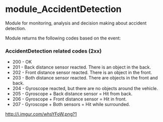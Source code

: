 # module_AccidentDetection
Module for monitoring, analysis and decision making about accident detection.

Module returns the following codes based on the event:

### AccidentDetection related codes (2xx)

* 200 - OK
* 201 - Back distance sensor reacted. There is an object in the back. 
* 202 - Front distance sensor reacted. There is an object in the front.
* 203 - Both distance sensor reacted. There are objects in the front and back.
* 204 - Gyroscope reacted, but there are no objects around the vehicle.
* 205 - Gyroscope + Back distance sensor = Hit from back.
* 206 - Gyroscope + Front distance sensor = Hit in front.
* 207 - Gyroscope + Both sensors = Hit while surrounded.



http://i.imgur.com/whsYFoW.png?1
